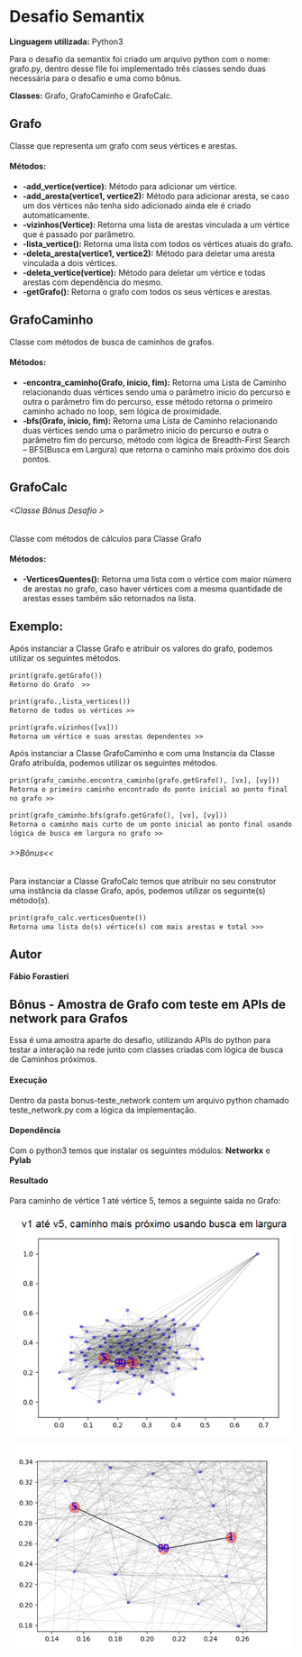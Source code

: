 # Desafio Semantix 

**Linguagem utilizada:** Python3

Para o desafio da semantix foi criado um arquivo python com o nome: grafo.py, dentro desse file foi implementado três classes sendo duas necessária para o desafio e uma como bônus.

**Classes:** Grafo, GrafoCaminho e GrafoCalc.

## Grafo

Classe que representa um grafo com seus vértices e arestas.

####  Métodos:
* **-add_vertice(vertice):** Método para adicionar um vértice.
*	**-add_aresta(vertice1, vertice2):** Método para adicionar aresta, se caso um dos vértices não tenha sido adicionado ainda ele é criado automaticamente.  
*	**-vizinhos(Vertice):** Retorna uma lista de arestas vinculada a um vértice que é passado por parâmetro. 
*	**-lista_vertice():** Retorna uma lista com todos os vértices atuais do grafo.
*	**-deleta_aresta(vertice1, vertice2):** Método para deletar uma aresta vinculada a dois vértices. 
*	**-deleta_vertice(vertice):** Método para deletar um vértice e todas arestas com dependência do mesmo.   
*	**-getGrafo():**  Retorna o grafo com todos os seus vértices e arestas.

## GrafoCaminho

Classe com métodos de busca de caminhos de grafos.

#### Métodos:
*	**-encontra_caminho(Grafo, inicio, fim):** Retorna uma Lista de Caminho relacionando  duas vértices sendo uma o parâmetro inicio  do percurso e outra o parâmetro fim do percurso, esse método retorna o primeiro caminho achado no loop, sem lógica de proximidade.  
*	**-bfs(Grafo, inicio, fim):** Retorna uma Lista de Caminho relacionando  duas vértices sendo uma o parâmetro inicio  do percurso e outra o parâmetro fim do percurso, método com lógica de Breadth-First Search – BFS(Busca em Largura) que retorna o caminho mais próximo dos dois pontos. 

## GrafoCalc
###### <Classe Bônus Desafio >

Classe com métodos de cálculos para Classe Grafo

#### Métodos:
* **-VerticesQuentes():** Retorna uma lista com o vértice com maior número de arestas no grafo, caso haver vértices com a mesma quantidade de arestas  esses também são retornados na lista.  

## Exemplo:

Após instanciar a Classe Grafo e atribuir os valores do grafo, podemos utilizar os seguintes métodos.
```
print(grafo.getGrafo())
Retorno do Grafo  >> 
```
```
print(grafo.,lista_vertices())
Retorno de todos os vértices >> 
```
```
print(grafo.vizinhos([vx]))
Retorna um vértice e suas arestas dependentes >> 
```
Após instanciar a Classe GrafoCaminho  e com uma Instancia da Classe Grafo atribuída, podemos utilizar os seguintes métodos.
```
print(grafo_caminho.encontra_caminho(grafo.getGrafo(), [vx], [vy]))
Retorna o primeiro caminho encontrado do ponto inicial ao ponto final no grafo >>
```
```
print(grafo_caminho.bfs(grafo.getGrafo(), [vx], [vy]))
Retorna o caminho mais curto de um ponto inicial ao ponto final usando lógica de busca em largura no grafo >>
```
###### >>Bônus<<
Para instanciar a Classe GrafoCalc  temos que  atribuir no seu construtor uma instância da classe Grafo, após,  podemos utilizar os seguinte(s) método(s).
```
print(grafo_calc.verticesQuente())
Retorna uma lista do(s) vértice(s) com mais arestas e total >>>  
```

## Autor
**Fábio Forastieri**

## Bônus - Amostra de Grafo com teste em APIs de network para Grafos 
Essa é uma amostra aparte do desafio, utilizando APIs do python para testar a interação na rede junto com classes criadas com lógica de busca de Caminhos próximos.

#### Execução
Dentro da pasta bonus-teste_network contem um arquivo python chamado teste_network.py com a  lógica da implementação.
#### Dependência 
Com o python3 temos que instalar os seguintes módulos: **Networkx** e **Pylab** 
#### Resultado  
Para caminho de vértice 1 até vértice 5, temos a seguinte saída no Grafo:

![Alt Text](https://github.com/forastieri/Interns-Challenge/blob/master/desafio/bonus-teste_network/Captura%20de%20tela%20de%202017-07-21%2013-38-24.png)

![Alt Text](https://github.com/forastieri/Interns-Challenge/blob/master/desafio/bonus-teste_network/zoom.png)
